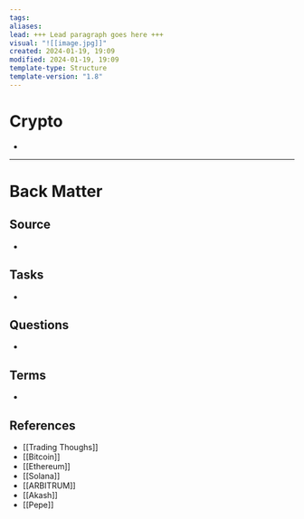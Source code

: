 ```yaml
---
tags: 
aliases: 
lead: +++ Lead paragraph goes here +++
visual: "![[image.jpg]]"
created: 2024-01-19, 19:09
modified: 2024-01-19, 19:09
template-type: Structure
template-version: "1.8"
---
```


# Crypto

<!-- Main STRUCTURE of my content -->
- 


---
# Back Matter
## Source
<!-- Always keep a link to the source. --> 
- 

## Tasks
<!-- What remains to be done with this note? --> 
- 

## Questions
<!-- What remains for you to consider? --> 
- 

## Terms
<!-- Links to definition pages -->
- 

## References
<!-- Links to pages not referenced in the content -->
- [[Trading Thoughs]]
- [[Bitcoin]]
- [[Ethereum]]
- [[Solana]]
- [[ARBITRUM]]
- [[Akash]]
- [[Pepe]]